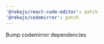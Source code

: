 ```yaml
---
'@rekajs/react-code-editor': patch
'@rekajs/codemirror': patch
---
```


Bump codemirror dependencies

